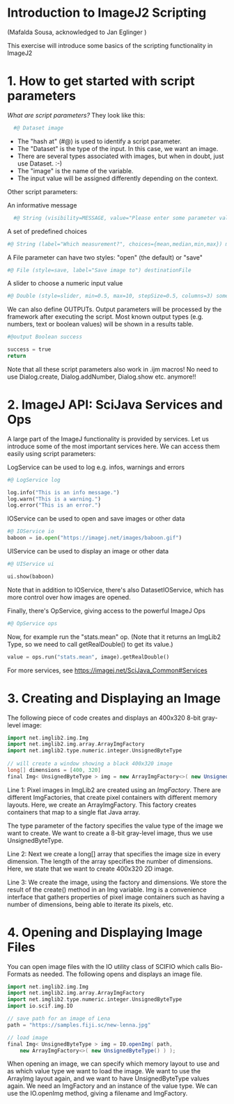 # Introduction to ImageJ2 Scripting

(Mafalda Sousa, acknowledged to Jan Eglinger )

This exercise will introduce some basics of the scripting functionality in ImageJ2
 
# 1. How to get started with script parameters
 
*What are script parameters?*
They look like this:
```python
  #@ Dataset image
  ```

* The "hash at" (#@) is used to identify a script parameter.
* The "Dataset" is the type of the input. In this case, we want an image.
* There are several types associated with images, but when in doubt, just use Dataset. :-)
* The "image" is the name of the variable.
* The input value will be assigned differently depending on the context.

Other script parameters:

An informative message
```python
  #@ String (visibility=MESSAGE, value="Please enter some parameter values", persist=false, required=false) msg
  ```

A set of predefined choices
```python
#@ String (label="Which measurement?", choices={mean,median,min,max}) measurement
```
A File parameter can have two styles: "open" (the default) or "save"
```python
#@ File (style=save, label="Save image to") destinationFile
```
A slider to choose a numeric input value
```python
#@ Double (style=slider, min=0.5, max=10, stepSize=0.5, columns=3) someValue
```
We can also define OUTPUTs.
Output parameters will be processed by the framework after executing the script.
Most known output types (e.g. numbers, text or boolean values) will be shown in a results table.

```python
#@output Boolean success

success = true
return 
```
Note that all these script parameters also work in .ijm macros! No need to use Dialog.create, Dialog.addNumber, Dialog.show etc. anymore!!

# 2. ImageJ API: SciJava Services and Ops
 
A large part of the ImageJ functionality is provided by services.
Let us introduce some of the most important services here.
We can access them easily using script parameters:
 
LogService can be used to log e.g. infos, warnings and errors
```python
#@ LogService log

log.info("This is an info message.")
log.warn("This is a warning.")
log.error("This is an error.")
```

IOService can be used to open and save images or other data
```python
#@ IOService io
baboon = io.open("https://imagej.net/images/baboon.gif")
```


UIService can be used to display an image or other data
```python
#@ UIService ui

ui.show(baboon)
```
Note that in addition to IOService, there's also DatasetIOService, which has more control over how images are opened.

Finally, there's OpService, giving access to the powerful ImageJ Ops
```python
#@ OpService ops
```
Now, for example run the "stats.mean" op. (Note that it returns an ImgLib2 Type, so we need to call getRealDouble() to get its value.)
```python
value = ops.run("stats.mean", image).getRealDouble()
```
For more services, see https://imagej.net/SciJava_Common#Services

# 3. Creating and Displaying an Image
The following piece of code creates and displays an 400x320 8-bit gray-level image:
```groovy
import net.imglib2.img.Img
import net.imglib2.img.array.ArrayImgFactory
import net.imglib2.type.numeric.integer.UnsignedByteType
 
// will create a window showing a black 400x320 image
long[] dimensions = [400, 320]
final Img< UnsignedByteType > img = new ArrayImgFactory<>( new UnsignedByteType() ).create( dimensions )
  ```

Line 1: Pixel images in ImgLib2 are created using an *ImgFactory*. There are different ImgFactories, that create pixel containers with different memory layouts. Here, we create an ArrayImgFactory. This factory creates containers that map to a single flat Java array.

The type parameter of the factory specifies the value type of the image we want to create. We want to create a 8-bit gray-level image, thus we use UnsignedByteType.

Line 2: Next we create a long[] array that specifies the image size in every dimension. The length of the array specifies the number of dimensions. Here, we state that we want to create 400x320 2D image.

Line 3: We create the image, using the factory and dimensions. We store the result of the create() method in an Img variable. Img is a convenience interface that gathers properties of pixel image containers such as having a number of dimensions, being able to iterate its pixels, etc.

# 4. Opening and Displaying Image Files
You can open image files with the IO utility class of SCIFIO which calls Bio-Formats as needed. The following opens and displays an image file.

```groovy
import net.imglib2.img.Img
import net.imglib2.img.array.ArrayImgFactory
import net.imglib2.type.numeric.integer.UnsignedByteType
import io.scif.img.IO

// save path for an image of Lena
path = "https://samples.fiji.sc/new-lenna.jpg"

// load image
final Img< UnsignedByteType > img = IO.openImg( path,
    new ArrayImgFactory<>( new UnsignedByteType() ) );
```

When opening an image, we can specify which memory layout to use and as which value type we want to load the image. We want to use the ArrayImg layout again, and we want to have UnsignedByteType values again. We need an ImgFactory and an instance of the value type.
We can use the IO.openImg method, giving a filename and ImgFactory.
